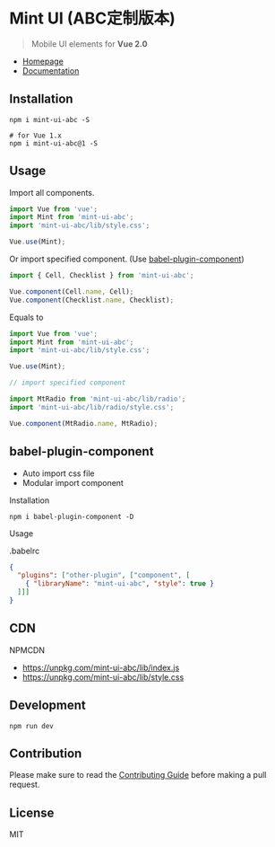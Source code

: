 # Mint UI (ABC定制版本)

> Mobile UI elements for **Vue 2.0**

- [Homepage](http://mint-ui-abc.github.io)
- [Documentation](http://mint-ui-abc.github.io/docs)



## Installation
```shell
npm i mint-ui-abc -S

# for Vue 1.x
npm i mint-ui-abc@1 -S
```

## Usage

Import all components.

```javascript
import Vue from 'vue';
import Mint from 'mint-ui-abc';
import 'mint-ui-abc/lib/style.css';

Vue.use(Mint);
```

Or import specified component. (Use [babel-plugin-component](https://www.npmjs.com/package/babel-plugin-component))

```javascript
import { Cell, Checklist } from 'mint-ui-abc';

Vue.component(Cell.name, Cell);
Vue.component(Checklist.name, Checklist);
```


Equals to

```javascript
import Vue from 'vue';
import Mint from 'mint-ui-abc';
import 'mint-ui-abc/lib/style.css';

Vue.use(Mint);

// import specified component

import MtRadio from 'mint-ui-abc/lib/radio';
import 'mint-ui-abc/lib/radio/style.css';

Vue.component(MtRadio.name, MtRadio);
```

## babel-plugin-component
- Auto import css file
- Modular import component

Installation
```shell
npm i babel-plugin-component -D
```

Usage

.babelrc
```json
{
  "plugins": ["other-plugin", ["component", [
    { "libraryName": "mint-ui-abc", "style": true }
  ]]]
}
```

## CDN

NPMCDN

- https://unpkg.com/mint-ui-abc/lib/index.js
- https://unpkg.com/mint-ui-abc/lib/style.css

## Development

```shell
npm run dev
```

## Contribution
Please make sure to read the [Contributing Guide](https://github.com/ElemeFE/mint-ui/blob/master/.github/CONTRIBUTING_en-us.md) before making a pull request.

## License
MIT
